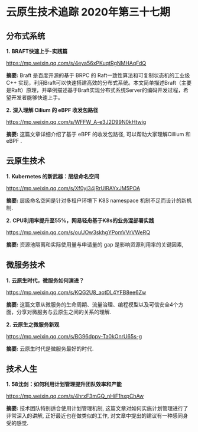 # 云原生技术追踪 2020年第三十七期

## 分布式系统

**1.** **BRAFT快速上手-实践篇**

https://mp.weixin.qq.com/s/4eya56xPKuqtRgNMHAqFdQ

**摘要:** Braft 是百度开源的基于 BRPC 的 Raft一致性算法和可复制状态机的工业级 C++ 实现，利用Braft可以快速搭建高效的分布式系统。本文简单描述Braft（主要是Raft）原理，并举例描述基于Braft实现分布式系统Server的编码开发过程，希望开发者能够快速上手。

**2.** **深入理解 Cilium 的 eBPF 收发包路径**

https://mp.weixin.qq.com/s/WFFW_A-e3J2D99N0kHtwig

**摘要:** 这篇文章详细介绍了基于 eBPF 的收发包路径, 可以帮助大家理解Cillium 和 eBPF .

## 云原生技术

**1.** **Kubernetes 的新武器：层级命名空间**

https://mp.weixin.qq.com/s/Xf0yi34jRrUlRAYxJM5POA

**摘要:** 层级命名空间是针对多租户环境下 K8S namespace 机制不足而设计的新机制.

**2.** **CPU利用率提升至55%，网易轻舟基于K8s的业务混部署实践**

https://mp.weixin.qq.com/s/ouUOw3skhgYPomVVrVWeRQ

**摘要:** 资源池隔离和实际使用量与申请量的 gap 是影响资源利用率的关键因素, 

## 微服务技术

**1.** **云原生时代，微服务如何演进？**

https://mp.weixin.qq.com/s/KQG2U8_aotDL4YFB8ee6Zw

**摘要:** 这篇文章从微服务的生命周期、流量治理、编程模型以及可信安全4个方面，分享对微服务与云原生之间的关系的理解.

**2.** **云原生之微服务新观**

https://mp.weixin.qq.com/s/BG96dppv-Ta0kOnrU65s-g

**摘要:** 云原生时代是微服务最好的时代.

## 技术人生

**1.** **58沈剑：如何利用计划管理提升团队效率和产能**

https://mp.weixin.qq.com/s/4hrxF3mGQ_nHiF1hxpChAw

**摘要:** 技术团队特别适合使用计划管理机制, 这篇文章对如何实施计划管理进行了非常深入的讲解, 正好最近也在做类似的工作, 对文章中提出的建议有一种感同身受的感觉.

